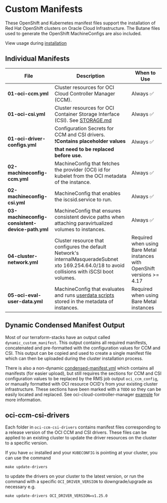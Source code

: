 # Custom Manifests

These OpenShift and Kubernetes manifest files support the installation of Red Hat OpenShift clusters on Oracle Cloud Infrastructure. The Butane files used to generate the OpenShift MachineConfigs are also included.

View usage during [installation](/README.md#documentation-and-installation-instructions)


## Individual Manifests
| File | Description | When to Use |
--- | --- | ---
**01-oci-ccm.yml** | Cluster resources for OCI Cloud Controller Manager (CCM). | Always ✅
**01-oci-csi.yml** | Cluster resources for OCI Container Storage Interface (CSI). See [STORAGE.md](/STORAGE.md) | Always ✅
**01-oci-driver-configs.yml** | Configuration Secrets for CCM and CSI drivers. ❗**Contains placeholder values that need to be replaced before use.** | Always ✅
**02-machineconfig-ccm.yml** | MachineConfig that fetches the provider (OCI) id for kubelet from the OCI metadata of the instance. | Always ✅
**02-machineconfig-csi.yml** | MachineConfig that enables the iscsid.service to run. | Always ✅
**03-machineconfig-consistent-device-path.yml** | MachineConfig that ensures consistent device paths when attaching paravirtualized volumes to instances. | Always ✅
**04-cluster-network.yml** | Cluster resource that configures the default Network's internalMasqueradeSubnet xto 169.254.64.0/18 to avoid collisions with iSCSI boot volumes. |Required when using Bare Metal instances with OpenShift versions >= 4.17
**05-oci-eval-user-data.yml** | MachineConfig that evaluates and runs [userdata scripts](/terraform-stacks/shared_modules/compute/userdata/) stored in the metadata of instances. | Required when using Bare Metal instances

## Dynamic Condensed Manifest Output
Most of our terraform-stacks have an output called `dynamic_custom_manifest`. This output contains all required manifests, concatenated and pre-formatted with the configuration values for CCM and CSI. This output can be copied and used to create a single manifest file which can then be uploaded during the cluster installation process.

There is also a non-dynamic [condensed-manifest.yml](./condensed-manifest.yml) which contains all manifests (for easier upload), but still requires the sections for CCM and CSI configuration values to be replaced by the RMS job output `oci_ccm_config`, or manually formatted with OCI resource OCID's from your existing cluster infrastructure. These sections have been marked with a `TODO` so they can be easily located and replaced. See oci-cloud-controller-manager [example](https://github.com/oracle/oci-cloud-controller-manager/blob/master/manifests/provider-config-instance-principals-example.yaml) for more information.


## oci-ccm-csi-drivers

Each folder in `oci-ccm-csi-drivers` contains manifest files corresponding to a release version of the OCI CCM and CSI drivers. These files can be applied to an existing cluster to update the driver resources on the cluster to a specific version.

If you have `oc` installed and your `KUBECONFIG` is pointing at your cluster, you can use the command
```
make update-drivers
```
to update the drivers on your cluster to the latest version, or run the command with a specific `OCI_DRIVER_VERSION` to downgrade/upgrade as necessary e.g.

```
make update-drivers OCI_DRIVER_VERSION=v1.25.0
```
